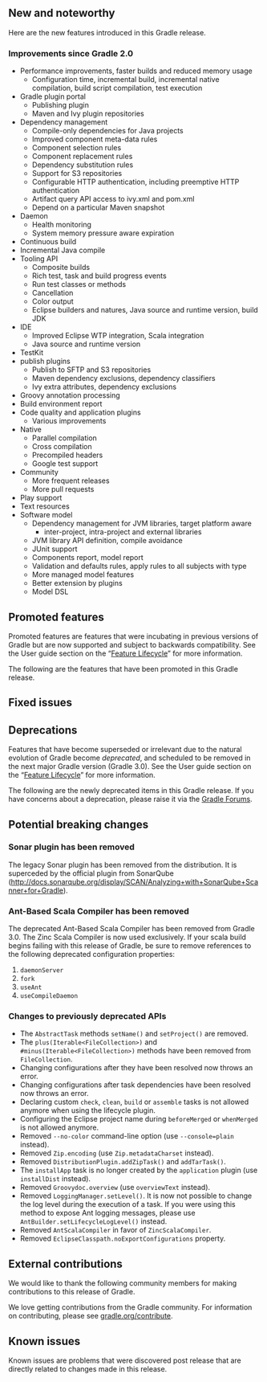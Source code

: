## New and noteworthy

Here are the new features introduced in this Gradle release.

<!--
IMPORTANT: if this is a patch release, ensure that a prominent link is included in the foreword to all releases of the same minor stream.
Add-->

<!--
### Example new and noteworthy
-->

### Improvements since Gradle 2.0

- Performance improvements, faster builds and reduced memory usage
    - Configuration time, incremental build, incremental native compilation, build script compilation, test execution
- Gradle plugin portal
    - Publishing plugin
    - Maven and Ivy plugin repositories
- Dependency management
    - Compile-only dependencies for Java projects
    - Improved component meta-data rules
    - Component selection rules
    - Component replacement rules
    - Dependency substitution rules
    - Support for S3 repositories
    - Configurable HTTP authentication, including preemptive HTTP authentication
    - Artifact query API access to ivy.xml and pom.xml
    - Depend on a particular Maven snapshot
- Daemon
    - Health monitoring
    - System memory pressure aware expiration
- Continuous build
- Incremental Java compile
- Tooling API
    - Composite builds
    - Rich test, task and build progress events
    - Run test classes or methods
    - Cancellation
    - Color output
    - Eclipse builders and natures, Java source and runtime version, build JDK
- IDE
    - Improved Eclipse WTP integration, Scala integration
    - Java source and runtime version
- TestKit
- publish plugins
    - Publish to SFTP and S3 repositories
    - Maven dependency exclusions, dependency classifiers
    - Ivy extra attributes, dependency exclusions
- Groovy annotation processing
- Build environment report
- Code quality and application plugins
    - Various improvements
- Native
    - Parallel compilation
    - Cross compilation
    - Precompiled headers
    - Google test support
- Community
    - More frequent releases
    - More pull requests
- Play support
- Text resources
- Software model    
    - Dependency management for JVM libraries, target platform aware
        - inter-project, intra-project and external libraries 
    - JVM library API definition, compile avoidance
    - JUnit support
    - Components report, model report
    - Validation and defaults rules, apply rules to all subjects with type
    - More managed model features
    - Better extension by plugins
    - Model DSL
    

## Promoted features

Promoted features are features that were incubating in previous versions of Gradle but are now supported and subject to backwards compatibility.
See the User guide section on the “[Feature Lifecycle](userguide/feature_lifecycle.html)” for more information.

The following are the features that have been promoted in this Gradle release.

<!--
### Example promoted
-->

## Fixed issues

## Deprecations

Features that have become superseded or irrelevant due to the natural evolution of Gradle become *deprecated*, and scheduled to be removed
in the next major Gradle version (Gradle 3.0). See the User guide section on the “[Feature Lifecycle](userguide/feature_lifecycle.html)” for more information.

The following are the newly deprecated items in this Gradle release. If you have concerns about a deprecation, please raise it via the [Gradle Forums](http://discuss.gradle.org).

<!--
### Example deprecation
-->

## Potential breaking changes

### Sonar plugin has been removed

The legacy Sonar plugin has been removed from the distribution. It is superceded by the official plugin from SonarQube (http://docs.sonarqube.org/display/SCAN/Analyzing+with+SonarQube+Scanner+for+Gradle).

### Ant-Based Scala Compiler has been removed

The deprecated Ant-Based Scala Compiler has been removed from Gradle
3.0. The Zinc Scala Compiler is now used exclusively. If your scala
build begins failing with this release of Gradle, be sure to remove
references to the following deprecated configuration properties:

1. `daemonServer`
1. `fork`
1. `useAnt`
1. `useCompileDaemon`

### Changes to previously deprecated APIs

* The `AbstractTask` methods `setName()` and `setProject()` are removed.
* The `plus(Iterable<FileCollection>)` and `#minus(Iterable<FileCollection>)` methods have been removed from `FileCollection`.
* Changing configurations after they have been resolved now throws an error.
* Changing configurations after task dependencies have been resolved now throws an error.
* Declaring custom `check`, `clean`, `build` or `assemble` tasks is not allowed anymore when using the lifecycle plugin.
* Configuring the Eclipse project name during `beforeMerged` or `whenMerged` is not allowed anymore.
* Removed `--no-color` command-line option (use `--console=plain` instead).
* Removed `Zip.encoding` (use `Zip.metadataCharset` instead).
* Removed `DistributionPlugin.addZipTask()` and `addTarTask()`.
* The `installApp` task is no longer created by the `application` plugin (use `installDist` instead).
* Removed `Groovydoc.overview` (use `overviewText` instead).
* Removed `LoggingManager.setLevel()`. It is now not possible to change the log level during the execution of a task.
  If you were using this method to expose Ant logging messages, please use `AntBuilder.setLifecycleLogLevel()` instead.
* Removed `AntScalaCompiler` in favor of `ZincScalaCompiler`.
* Removed `EclipseClasspath.noExportConfigurations` property.

## External contributions

We would like to thank the following community members for making contributions to this release of Gradle.

<!--
 - [Some person](https://github.com/some-person) - fixed some issue (GRADLE-1234)
-->

We love getting contributions from the Gradle community. For information on contributing, please see [gradle.org/contribute](http://gradle.org/contribute).

## Known issues

Known issues are problems that were discovered post release that are directly related to changes made in this release.
